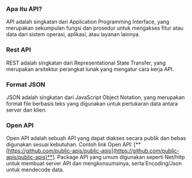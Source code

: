 ### Apa itu API?

API adalah singkatan dari Application Programming Interface, yang merupakan sekumpulan fungsi dan prosedur untuk mengakses fitur atau data dari sistem operasi, aplikasi, atau layanan lainnya.

### Rest API

REST adalah singkatan dari Representational State Transfer, yang merupakan arsitektur perangkat lunak yang mengatur cara kerja API.

### Format JSON

JSON adalah singkatan dari JavaScript Object Notation, yang merupakan format file berbasis teks yang digunakan untuk pertukaran data antara server dan klien.

### Open API

Open API adalah sebuah API yang dapat diakses secara publik dan bebas digunakan sesuai kebutuhan. Contoh link Open API: [**[https://github.com/public-apis/public-apis](https://github.com/public-apis/public-apis)**]. Package API yang umum digunakan seperti Net/http untuk membuat server API dan mengkonsumsinya, serta Encoding/Json untuk mendecode data.